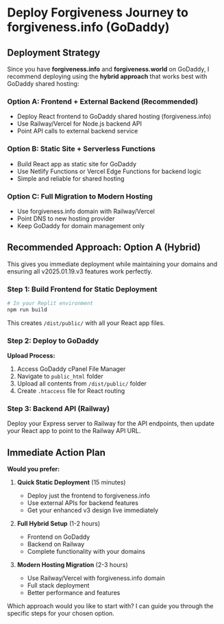 # Deploy Forgiveness Journey to forgiveness.info (GoDaddy)

## Deployment Strategy

Since you have **forgiveness.info** and **forgiveness.world** on GoDaddy, I recommend deploying using the **hybrid approach** that works best with GoDaddy shared hosting:

### **Option A: Frontend + External Backend (Recommended)**
- Deploy React frontend to GoDaddy shared hosting (forgiveness.info)
- Use Railway/Vercel for Node.js backend API
- Point API calls to external backend service

### **Option B: Static Site + Serverless Functions**
- Build React app as static site for GoDaddy
- Use Netlify Functions or Vercel Edge Functions for backend logic
- Simple and reliable for shared hosting

### **Option C: Full Migration to Modern Hosting**
- Use forgiveness.info domain with Railway/Vercel
- Point DNS to new hosting provider
- Keep GoDaddy for domain management only

## Recommended Approach: Option A (Hybrid)

This gives you immediate deployment while maintaining your domains and ensuring all v2025.01.19.v3 features work perfectly.

### Step 1: Build Frontend for Static Deployment

```bash
# In your Replit environment
npm run build
```

This creates `/dist/public/` with all your React app files.

### Step 2: Deploy to GoDaddy

**Upload Process:**
1. Access GoDaddy cPanel File Manager
2. Navigate to `public_html` folder
3. Upload all contents from `/dist/public/` folder
4. Create `.htaccess` file for React routing

### Step 3: Backend API (Railway)

Deploy your Express server to Railway for the API endpoints, then update your React app to point to the Railway API URL.

## Immediate Action Plan

**Would you prefer:**

1. **Quick Static Deployment** (15 minutes)
   - Deploy just the frontend to forgiveness.info
   - Use external APIs for backend features
   - Get your enhanced v3 design live immediately

2. **Full Hybrid Setup** (1-2 hours)
   - Frontend on GoDaddy
   - Backend on Railway
   - Complete functionality with your domains

3. **Modern Hosting Migration** (2-3 hours)
   - Use Railway/Vercel with forgiveness.info domain
   - Full stack deployment
   - Better performance and features

Which approach would you like to start with? I can guide you through the specific steps for your chosen option.